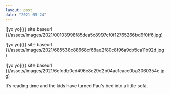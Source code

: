 ```yaml
---
layout: post
date: "2021-05-24"
---
```


![yo yo]({{ site.baseurl }}/assets/images/2021/00103998f85dea5c8997cf0f12765266bd9f0ff6.jpg)

![yo yo]({{ site.baseurl }}/assets/images/2021/685538c88668cf68ae2f80c8f96a9cb5ca11b92d.jpg)

![yo yo]({{ site.baseurl }}/assets/images/2021/6cfddb0ed496e8e29c2b04ac1cace0ba3060354e.jpg)

It’s reading time and the kids have turned Pau’s bed into a little sofà.
